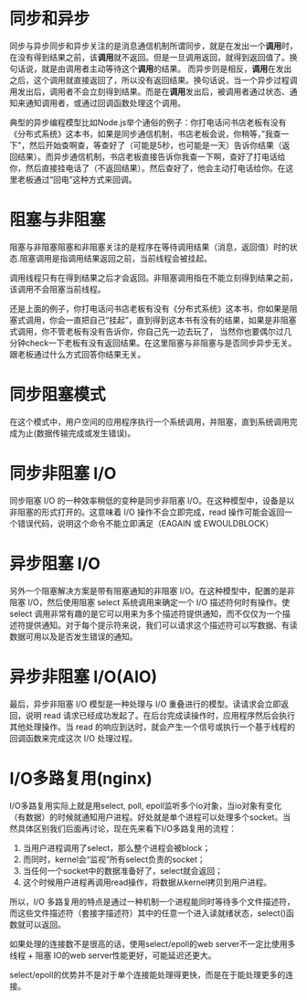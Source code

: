 # 同步和异步
同步与异步同步和异步关注的是消息通信机制所谓同步，就是在发出一个**调用**时，在没有得到结果之前，该**调用**就不返回。但是一旦调用返回，就得到返回值了。换句话说，就是由调用者主动等待这个**调用**的结果。
而异步则是相反，**调用**在发出之后，这个调用就直接返回了，所以没有返回结果。换句话说，当一个异步过程调用发出后，调用者不会立刻得到结果。而是在**调用**发出后，被调用者通过状态、通知来通知调用者，或通过回调函数处理这个调用。

典型的异步编程模型比如Node.js举个通俗的例子：你打电话问书店老板有没有《分布式系统》这本书，如果是同步通信机制，书店老板会说，你稍等，”我查一下"，然后开始查啊查，等查好了（可能是5秒，也可能是一天）告诉你结果（返回结果）。而异步通信机制，书店老板直接告诉你我查一下啊，查好了打电话给你，然后直接挂电话了（不返回结果）。然后查好了，他会主动打电话给你。在这里老板通过“回电”这种方式来回调。

#  阻塞与非阻塞
阻塞与非阻塞阻塞和非阻塞关注的是程序在等待调用结果（消息，返回值）时的状态.阻塞调用是指调用结果返回之前，当前线程会被挂起。

调用线程只有在得到结果之后才会返回。非阻塞调用指在不能立刻得到结果之前，该调用不会阻塞当前线程。

还是上面的例子，你打电话问书店老板有没有《分布式系统》这本书，你如果是阻塞式调用，你会一直把自己“挂起”，直到得到这本书有没有的结果，如果是非阻塞式调用，你不管老板有没有告诉你，你自己先一边去玩了， 当然你也要偶尔过几分钟check一下老板有没有返回结果。在这里阻塞与非阻塞与是否同步异步无关。跟老板通过什么方式回答你结果无关。

# 同步阻塞模式
在这个模式中，用户空间的应用程序执行一个系统调用，并阻塞，直到系统调用完成为止(数据传输完成或发生错误)。

# 同步非阻塞 I/O
同步阻塞 I/O 的一种效率稍低的变种是同步非阻塞 I/O。在这种模型中，设备是以非阻塞的形式打开的。这意味着 I/O 操作不会立即完成，read 操作可能会返回一个错误代码，说明这个命令不能立即满足（EAGAIN 或 EWOULDBLOCK）

# 异步阻塞 I/O

另外一个阻塞解决方案是带有阻塞通知的非阻塞 I/O。在这种模型中，配置的是非阻塞 I/O，然后使用阻塞 select 系统调用来确定一个 I/O 描述符何时有操作。使 select 调用非常有趣的是它可以用来为多个描述符提供通知，而不仅仅为一个描述符提供通知。对于每个提示符来说，我们可以请求这个描述符可以写数据、有读数据可用以及是否发生错误的通知。

# 异步非阻塞 I/O(AIO)

最后，异步非阻塞 I/O 模型是一种处理与 I/O 重叠进行的模型。读请求会立即返回，说明 read 请求已经成功发起了。在后台完成读操作时，应用程序然后会执行其他处理操作。当 read 的响应到达时，就会产生一个信号或执行一个基于线程的回调函数来完成这次 I/O 处理过程。


#  I/O多路复用(nginx)
I/O多路复用实际上就是用select, poll, epoll监听多个io对象，当io对象有变化（有数据）的时候就通知用户进程。好处就是单个进程可以处理多个socket。当然具体区别我们后面再讨论，现在先来看下I/O多路复用的流程：
1. 当用户进程调用了select，那么整个进程会被block；
2. 而同时，kernel会“监视”所有select负责的socket；
3. 当任何一个socket中的数据准备好了，select就会返回；
4. 这个时候用户进程再调用read操作，将数据从kernel拷贝到用户进程。

所以，I/O 多路复用的特点是通过一种机制一个进程能同时等待多个文件描述符，而这些文件描述符（套接字描述符）其中的任意一个进入读就绪状态，select()函数就可以返回。

如果处理的连接数不是很高的话，使用select/epoll的web server不一定比使用多线程 + 阻塞 IO的web server性能更好，可能延迟还更大。

select/epoll的优势并不是对于单个连接能处理得更快，而是在于能处理更多的连接。
